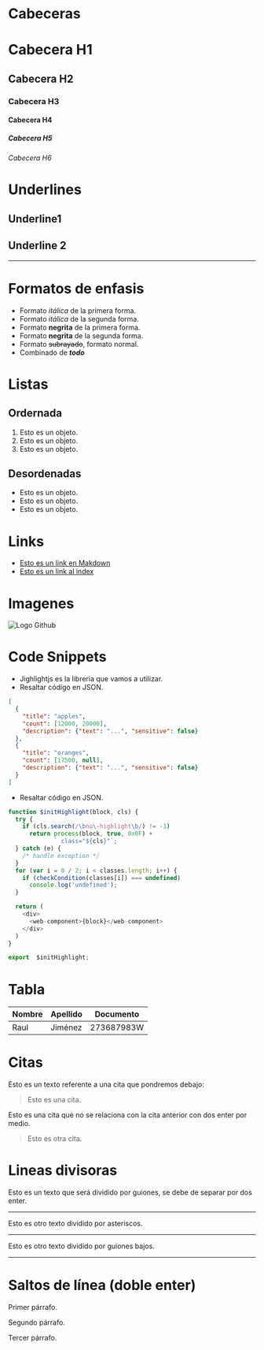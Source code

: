 # Cabeceras
# Cabecera H1
## Cabecera H2
### Cabecera H3
#### Cabecera H4
##### Cabecera H5
###### Cabecera H6

# Underlines
Underline1
----------

Underline 2
-----------
-----------

# Formatos de enfasis
- Formato *itálica* de la primera forma.
- Formato _itálica_ de la segunda forma.
- Formato **negrita** de la primera forma.
- Formato __negrita__ de la segunda forma.
- Formato ~~subrayado~~, formato normal.
- Combinado de *__todo__*

# Listas
## Ordernada
1. Esto es un objeto.
2. Esto es un objeto.
3. Esto es un objeto.

## Desordenadas
- Esto es un objeto.
- Esto es un objeto.
- Esto es un objeto.

# Links
- [Esto es un link en Makdown](http://www.google.es)
- [Esto es un link al index](index.html)

# Imagenes
![Logo Github](https://www.webbyline.com/site/wp-content/plugins/screets-lc/assets/img/night-bird-logo-200px.png)

# Code Snippets
- Jighlightjs es la libreria que vamos a utilizar.
- Resaltar código en JSON.
```JSON
[
  {
    "title": "apples",
    "count": [12000, 20000],
    "description": {"text": "...", "sensitive": false}
  },
  {
    "title": "oranges",
    "count": [17500, null],
    "description": {"text": "...", "sensitive": false}
  }
]
```
- Resaltar código en JSON.
```JAVASCRIPT
function $initHighlight(block, cls) {
  try {
    if (cls.search(/\bno\-highlight\b/) != -1)
      return process(block, true, 0x0F) +
             ` class="${cls}"`;
  } catch (e) {
    /* handle exception */
  }
  for (var i = 0 / 2; i < classes.length; i++) {
    if (checkCondition(classes[i]) === undefined)
      console.log('undefined');
  }

  return (
    <div>
      <web-component>{block}</web-component>
    </div>
  )
}

export  $initHighlight;
```

# Tabla
| Nombre | Apellido | Documento |
| ------ | -------- | --------- |
| Raul | Jiménez | 273687983W |

# Citas
Esto es un texto referente a una cita que pondremos debajo:
> Esto es una cita.

Esto es una cita que no se relaciona con la cita anterior con dos enter por medio.
> Esto es otra cita.

# Lineas divisoras
Esto es un texto que será dividido por guiones, se debe de separar por dos enter.

---
Esto es otro texto dividido por asteriscos.

***
Esto es otro texto dividido por guiones bajos.

___

# Saltos de línea (doble enter)
Primer párrafo.

Segundo párrafo.

Tercer párrafo.